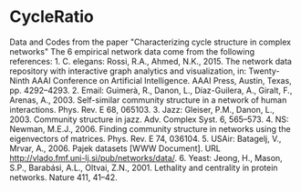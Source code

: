 # CycleRatio
Data and Codes from the paper "Characterizing cycle structure in complex networks"
The 6 empirical network data come from the following references:
    1. C. elegans: Rossi, R.A., Ahmed, N.K., 2015. The network data repository with interactive graph analytics and visualization, in: Twenty-Ninth AAAI Conference on Artificial Intelligence. AAAI Press, Austin, Texas, pp. 4292–4293.
    2. Email: Guimerà, R., Danon, L., Díaz-Guilera, A., Giralt, F., Arenas, A., 2003. Self-similar community structure in a network of human interactions. Phys. Rev. E 68, 065103.
    3. Jazz: Gleiser, P.M., Danon, L., 2003. Community structure in jazz. Adv. Complex Syst. 6, 565–573.
    4. NS: Newman, M.E.J., 2006. Finding community structure in networks using the eigenvectors of matrices. Phys. Rev. E 74, 036104.
    5. USAir: Batagelj, V., Mrvar, A., 2006. Pajek datasets [WWW Document]. URL http://vlado.fmf.uni-lj.si/pub/networks/data/.
    6. Yeast: Jeong, H., Mason, S.P., Barabási, A.L., Oltvai, Z.N., 2001. Lethality and centrality in protein networks. Nature 411, 41–42.
